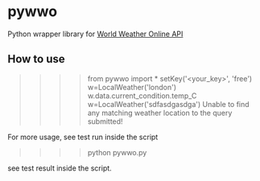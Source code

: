 pywwo
=====

Python wrapper library for [World Weather Online API](http://www.worldweatheronline.com)

How to use
---------------
> >>> from pywwo import *
> >>> setKey('<your_key>', 'free')
> >>> w=LocalWeather('london')
> >>> w.data.current_condition.temp_C
> >>> w=LocalWeather('sdfasdgasdga')
> Unable to find any matching weather location to the query submitted!

For more usage, see test run inside the script
> >>> python pywwo.py

see test result inside the script.

